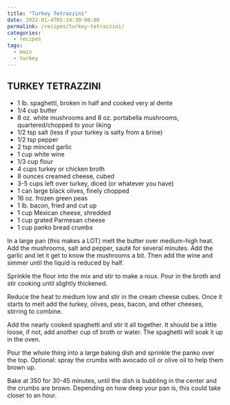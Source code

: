 ```yaml
---
title: "Turkey Tetrazzini"
date: 2022-01-4T05:34:30-06:00
permalink: /recipes/turkey-tetrazzini/
categories:
  - recipes
tags:
  - main
  - turkey
---
```

## TURKEY TETRAZZINI
- 1 lb. spaghetti, broken in half and cooked very al dente
- 1/4 cup butter
- 8 oz. white mushrooms and 8 oz. portabella mushrooms, quartered/chopped to your liking
- 1/2 tsp salt (less if your turkey is salty from a brine)
- 1/2 tsp pepper
- 2 tsp minced garlic
- 1 cup white wine
- 1/3 cup flour
- 4 cups turkey or chicken broth
- 8 ounces creamed cheese, cubed
- 3-5 cups left over turkey, diced (or whatever you have)
- 1 can large black olives, finely chopped
- 16 oz. frozen green peas
- 1 lb. bacon, fried and cut up
- 1 cup Mexican cheese, shredded
- 1 cup grated Parmesan cheese
- 1 cup panko bread crumbs

In a large pan (this makes a LOT) melt the butter over medium-high heat. Add the mushrooms, salt and pepper, sauté for several minutes. Add the garlic and let it get to know the mushrooms a bit. Then add the wine and simmer until the liquid is reduced by half.

Sprinkle the flour into the mix and stir to make a roux. Pour in the broth and stir cooking until slightly thickened.

Reduce the heat to medium low and stir in the cream cheese cubes. Once it starts to melt add the turkey, olives, peas, bacon, and other cheeses, stirring to combine.

Add the nearly cooked spaghetti and stir it all together. It should be a little loose, if not, add another cup of broth or water. The spaghetti will soak it up in the oven.

Pour the whole thing into a large baking dish and sprinkle the panko over the top. Optional: spray the crumbs with avocado oil or olive oil to help them brown up.

Bake at 350 for 30-45 minutes, until the dish is bubbling in the center and the crumbs are brown. Depending on how deep your pan is, this could take closer to an hour.
